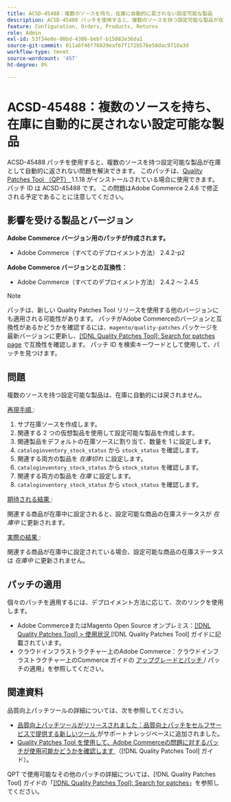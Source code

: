 ```yaml
---
title: ACSD-45488：複数のソースを持ち、在庫に自動的に戻されない設定可能な製品
description: ACSD-45488 パッチを使用すると、複数のソースを持つ設定可能な製品が在庫として自動的に返されない問題を解決できます。 このパッチは、[Quality Patches Tool （QPT） ] （https://experienceleague.adobe.com/en/docs/commerce-operations/tools/quality-patches-tool/quality-patches-tool-to-self-serve-quality-patches） 1.1.18 がインストールされている場合に利用できます。 パッチ ID は ACSD-45488 です。 この問題はAdobe Commerce 2.4.6 で修正される予定であることに注意してください。
feature: Configuration, Orders, Products, Returns
role: Admin
exl-id: 53f34e8e-00bd-4386-bebf-b15882e36da1
source-git-commit: 011a6f46f76029eaf67f172b576e58dac9710a3d
workflow-type: tm+mt
source-wordcount: '457'
ht-degree: 0%

---
```


# ACSD-45488：複数のソースを持ち、在庫に自動的に戻されない設定可能な製品

ACSD-45488 パッチを使用すると、複数のソースを持つ設定可能な製品が在庫として自動的に返されない問題を解決できます。 このパッチは、[Quality Patches Tool （QPT） ](https://experienceleague.adobe.com/en/docs/commerce-operations/tools/quality-patches-tool/quality-patches-tool-to-self-serve-quality-patches)1.1.18 がインストールされている場合に使用できます。 パッチ ID は ACSD-45488 です。 この問題はAdobe Commerce 2.4.6 で修正される予定であることに注意してください。

## 影響を受ける製品とバージョン

**Adobe Commerce バージョン用のパッチが作成されます。**

* Adobe Commerce（すべてのデプロイメント方法） 2.4.2-p2

**Adobe Commerce バージョンとの互換性：**

* Adobe Commerce（すべてのデプロイメント方法） 2.4.2 ～ 2.4.5

>[!NOTE]
>
>パッチは、新しい Quality Patches Tool リリースを使用する他のバージョンにも適用される可能性があります。 パッチがAdobe Commerceのバージョンと互換性があるかどうかを確認するには、`magento/quality-patches` パッケージを最新バージョンに更新し、[[!DNL Quality Patches Tool]: Search for patches page](https://experienceleague.adobe.com/en/docs/commerce-operations/tools/quality-patches-tool/quality-patches-tool-to-self-serve-quality-patches) で互換性を確認します。 パッチ ID を検索キーワードとして使用して、パッチを見つけます。

## 問題

複数のソースを持つ設定可能な製品は、在庫に自動的には戻されません。

<u> 再現手順 </u>:

1. サブ在庫ソースを作成します。
1. 関連する 2 つの仮想製品を使用して設定可能な製品を作成します。
1. 関連製品をデフォルトの在庫ソースに割り当て、数量を 1 に設定します。
1. `cataloginventory_stock_status` から `stock_status` を確認します。
1. 関連する両方の製品を *在庫切れ* に設定します。
1. `cataloginventory_stock_status` から `stock_status` を確認します。
1. 関連する両方の製品を *在庫* に設定します。
1. `cataloginventory_stock_status` から `stock_status` を確認します。

<u> 期待される結果 </u>:

関連する商品が在庫中に設定されると、設定可能な商品の在庫ステータスが *在庫中* に更新されます。

<u> 実際の結果 </u>:

関連する商品が在庫中に設定されている場合、設定可能な商品の在庫ステータスは *在庫中* に更新されません。

## パッチの適用

個々のパッチを適用するには、デプロイメント方法に応じて、次のリンクを使用します。

* Adobe CommerceまたはMagento Open Source オンプレミス：[[!DNL Quality Patches Tool] > 使用状況 ](/help/tools/quality-patches-tool/usage.md) [!DNL Quality Patches Tool] ガイドに記載されています。
* クラウドインフラストラクチャー上のAdobe Commerce：クラウドインフラストラクチャー上のCommerce ガイドの [ アップグレードとパッチ ](https://experienceleague.adobe.com/docs/commerce-cloud-service/user-guide/develop/upgrade/apply-patches.html)/ パッチの適用」を参照してください。

## 関連資料

品質向上パッチツールの詳細については、次を参照してください。

* [ 品質向上パッチツールがリリースされました：品質向上パッチをセルフサービスで提供する新しいツール ](https://experienceleague.adobe.com/en/docs/commerce-operations/tools/quality-patches-tool/quality-patches-tool-to-self-serve-quality-patches) がサポートナレッジベースに追加されました。
* [Quality Patches Tool を使用して、Adobe Commerceの問題に対するパッチが使用可能かどうかを確認します ](/help/tools/quality-patches-tool/patches-available-in-qpt/check-patch-for-magento-issue-with-magento-quality-patches.md) （[!DNL Quality Patches Tool] ガイド）。

QPT で使用可能なその他のパッチの詳細については、[!DNL Quality Patches Tool] ガイドの「[[!DNL Quality Patches Tool]: Search for patches](https://experienceleague.adobe.com/tools/commerce-quality-patches/index.html)」を参照してください。
